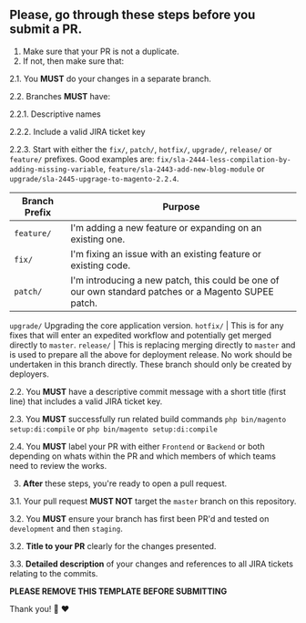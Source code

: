 ## Please, go through these steps before you submit a PR.

1. Make sure that your PR is not a duplicate.
2. If not, then make sure that:

  2.1. You **MUST** do your changes in a separate branch.
  
  2.2. Branches **MUST** have:
  
  2.2.1. Descriptive names
  
  2.2.2. Include a valid JIRA ticket key
  
  2.2.3. Start with either the `fix/`, `patch/`, `hotfix/`, `upgrade/`, `release/` or `feature/` prefixes. Good examples are: `fix/sla-2444-less-compilation-by-adding-missing-variable`, `feature/sla-2443-add-new-blog-module` or `upgrade/sla-2445-upgrage-to-magento-2.2.4`.

Branch Prefix | Purpose
--- | ---
`feature/` | I'm adding a new feature or expanding on an existing one.
`fix/` | I'm fixing an issue with an existing feature or existing code.
`patch/` | I'm introducing a new patch, this could be one of our own standard patches or a Magento SUPEE patch.
`upgrade/` Upgrading the core application version.
`hotfix/` | This is for any fixes that will enter an expedited workflow and potentially get merged directly to `master`.
`release/` | This is replacing merging directly to `master` and is used to prepare all the above for deployment release. No work should be undertaken in this branch directly. These branch should only be created by deployers.

  2.2. You **MUST** have a descriptive commit message with a short title (first line) that includes a valid JIRA ticket key.

  2.3. You **MUST** successfully run related build commands `php bin/magento setup:di:compile` or `php bin/magento setup:di:compile`
  
  2.4. You **MUST** label your PR with either `Frontend` or `Backend` or both depending on whats within the PR and which members of which teams need to review the works.
  
3. **After** these steps, you're ready to open a pull request.

  3.1. Your pull request **MUST NOT** target the `master` branch on this repository.
  
  3.2. You **MUST** ensure your branch has first been PR'd and tested on `development` and then `staging`.

  3.2. **Title to your PR** clearly for the changes presented.

  3.3. **Detailed description** of your changes and references to all JIRA tickets relating to the commits.

**PLEASE REMOVE THIS TEMPLATE BEFORE SUBMITTING**

Thank you!
:muscle: :heart:
